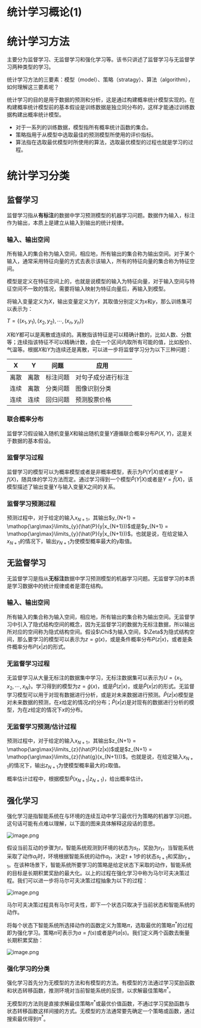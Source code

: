 # 统计学习概论(1)

# 统计学习方法

主要分为监督学习、无监督学习和强化学习等。该书只讲述了监督学习与无监督学习两种类型的学习。

统计学习方法的三要素：模型（model）、策略（stratagy）、算法（algorithm），如何理解这三要素呢？

统计学习的目的是用于数据的预测和分析，这是通过构建概率统计模型实现的。在构建概率统计模型前的基本假设是训练数据是独立同分布的，这样才能通过训练数据构建出概率统计模型。

- 对于一系列的训练数据，模型指所有概率统计函数的集合。
- 策略指用于从模型中选取最佳的预测模型所使用的评价指标。
- 算法指在选取最优模型时所使用的算法，选取最优模型的过程也就是学习的过程。

# 统计学习分类

## 监督学习

监督学习指从**有标注**的数据中学习预测模型的机器学习问题。数据作为输入，标注作为输出，本质上是建立从输入到输出的统计规律。

### 输入、输出空间

所有输入的集合称为输入空间，相应地，所有输出的集合称为输出空间。对于某个输入，通常采用特征向量的方式去表示该输入，所有的特征向量的集合称为特征空间。

模型是定义在特征空间上的，也就是说模型的输入为特征向量，对于输入空间与特征空间不一致的情况，需要将输入映射为特征向量后，再输入到模型。

将输入变量定义为$X$，输出变量定义为$Y$，其取值分别定义为$x$和$y$，那么训练集可以表示为：

$T = \{(x_1,y_1),(x_2,y_2),\cdots,(x_n,y_n)\}$

$X$和$Y$都可以是离散或连续的。离散指该特征是可以精确计数的，比如人数、分数等；连续指该特征不可以精确计数，会在一个区间内取所有可能的值，比如股价、气温等。根据$X$和$Y$为连续还是离散，可以进一步将监督学习分为以下三种问题：

| X | Y | 问题 | 应用 |
| --- | --- | --- | --- |
| 离散 | 离散 | 标注问题 | 对句子成分进行标注 |
| 连续 | 离散 | 分类问题 | 图像识别分类 |
| 连续 | 连续 | 回归问题 | 预测股票价格 |

### 联合概率分布

监督学习假设输入随机变量$X$和输出随机变量$Y$遵循联合概率分布$P(X,Y)$，这是关于数据的基本假设。

### 监督学习过程

监督学习的模型可以为概率模型或者是非概率模型，表示为$P(Y|X)$或者是$Y = f(X)$，随具体的学习方法而定。通过学习得到一个模型$\hat{P}(Y|X)$或者是$Y = \hat{f}(X)$，该模型描述了输出变量Y与输入变量X之间的关系。

### 监督学习预测过程

预测过程中，对于给定的输入$x_{N+1}$，其输出$y_{N+1} = \mathop{\arg\max}\limits_{y}(\hat{P}(y|x_{N+1}))$或是$y_{N+1} = \mathop{\arg\max}\limits_{y}(\hat{P}(y|x_{N+1}))$。也就是说，在给定输入$x_{N+1}$的情况下，输出$y_{N+1}$为使模型概率最大的y取值。

## 无监督学习

无监督学习是指从**无标注**数据中学习预测模型的机器学习问题。无监督学习的本质是学习数据中的统计规律或者是潜在结构。

### 输入、输出空间

所有输入的集合称为输入空间，相应地，所有输出的集合称为输出空间。无监督学习中引入了隐式结构空间的概念，因为无监督学习的数据为无标注数据，所以输出所对应的空间称为隐式结构空间。假设$\Chi$为输入空间，$\Zeta$为隐式结构空间，那么要学习的模型可以表示为$z = g(x)$，或是条件概率分布$P(z|x)$，或者是条件概率分布$P(x|z)$的形式。

### 无监督学习过程

无监督学习从大量无标注的数据集中学习，无标注数据集可以表示为$U = \{x_1, x_2, \cdots, x_N\}$。学习得到的模型为$z = \hat{g}(x)$，或是$\hat{P}(z|x)$，或是$\hat{P}(x|z)$的形式。无监督学习模型可以用于对现有数据进行分析，或是对未来数据进行预测。$\hat{P}(z|x)$模型是对未来数据的预测，在$x$给定的情况$z$的分布；$\hat{P}(x|z)$是对现有的数据进行分析的模型，为在$z$给定的情况下$x$的分布。

### 无监督学习预测/估计过程

预测过程中，对于给定的输入$x_{N+1}$，其输出$z_{N+1} = \mathop{\arg\max}\limits_{z}(\hat{P}(z|x))$或是$z_{N+1} = \mathop{\arg\max}\limits_{z}(\hat{g}(x_{N+1}))$。也就是说，在给定输入$x_{N+1}$的情况下，输出$z_{N+1}$为使模型概率最大的z取值。

概率估计过程中，根据模型$\hat{P}(x_{N+1}|z_{N+1})$，给出概率估计。

## 强化学习

强化学习是指智能系统在与环境的连续互动中学习最优行为策略的机器学习问题。这句话可能有点难以理解，以下面的图来具体解释这段话的意思。

![image.png](..\assets\posts\ai_study\2025-10-16_notes\image.png)

假设当前互动的步骤为$t$，智能系统观测到环境的状态为$s_t$，奖励为$r_t$，当智能系统采取了动作$a_t$时，环境根据智能系统的动作$a_t$，决定$t+1$步的状态$s_{t+1}$和奖励$r_{t+1}$。在该种场景下，智能系统所要学习的策略是给定状态下采取的动作，智能系统的目标是长期积累奖励的最大化。以上的过程在强化学习中称为马尔可夫决策过程。我们可以进一步将马尔可夫决策过程抽象为以下的过程：

![image.png](..\assets\posts\ai_study\2025-10-16_notes\image%201.png)

马尔可夫决策过程具有马尔可夫性，即下一个状态只取决于当前状态和智能系统的动作。

将每个状态下智能系统所选择动作的函数定义为策略$\pi$，选取最优的策略$\pi^*$的过程即为强化学习。策略$\pi$可表示为$a = f(s)$或者是$P(a|s)$。我们定义两个函数去衡量长期积累奖励：

![image.png](..\assets\posts\ai_study\2025-10-16_notes\image%202.png)

### 强化学习的分类

强化学习首先分为无模型的方法和有模型的方法。有模型的方法通过学习奖励函数和状态转移函数，推测环境对当前智能系统的反馈，以求解最佳策略$\pi^*$。

无模型的方法则是直接求解最佳策略$\pi^*$或最优价值函数，不通过学习奖励函数与状态转移函数这样间接的方式。无模型的方法通常要先确定一个策略或函数，通过搜索最优得到$\pi^*$。